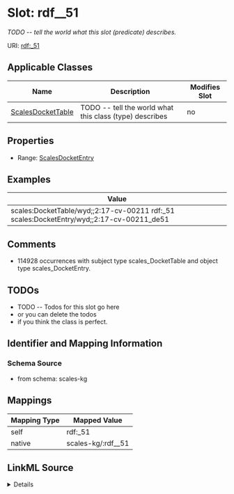 

# Slot: rdf__51


_TODO -- tell the world what this slot (predicate) describes._





URI: [rdf:_51](http://www.w3.org/1999/02/22-rdf-syntax-ns#_51)



<!-- no inheritance hierarchy -->





## Applicable Classes

| Name | Description | Modifies Slot |
| --- | --- | --- |
| [ScalesDocketTable](../classes/ScalesDocketTable.md) | TODO -- tell the world what this class (type) describes |  no  |







## Properties

* Range: [ScalesDocketEntry](../classes/ScalesDocketEntry.md)






## Examples

| Value |
| --- |
| scales:DocketTable/wyd;;2:17-cv-00211 rdf:_51 scales:DocketEntry/wyd;;2:17-cv-00211_de51 |

## Comments

* 114928 occurrences with subject type scales_DocketTable and object type scales_DocketEntry.

## TODOs

* TODO -- Todos for this slot go here
* or you can delete the todos
* if you think the class is perfect.

## Identifier and Mapping Information







### Schema Source


* from schema: scales-kg




## Mappings

| Mapping Type | Mapped Value |
| ---  | ---  |
| self | rdf:_51 |
| native | scales-kg/:rdf__51 |




## LinkML Source

<details>
```yaml
name: rdf__51
description: TODO -- tell the world what this slot (predicate) describes.
todos:
- TODO -- Todos for this slot go here
- or you can delete the todos
- if you think the class is perfect.
comments:
- 114928 occurrences with subject type scales_DocketTable and object type scales_DocketEntry.
examples:
- value: scales:DocketTable/wyd;;2:17-cv-00211 rdf:_51 scales:DocketEntry/wyd;;2:17-cv-00211_de51
from_schema: scales-kg
rank: 1000
slot_uri: rdf:_51
alias: rdf__51
domain_of:
- scales_DocketTable
range: scales_DocketEntry

```
</details>